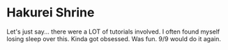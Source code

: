 # Hakurei Shrine
Let's just say... there were a LOT of tutorials involved.
I often found myself losing sleep over this. Kinda got obsessed.
Was fun. 9/9 would do it again.
